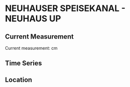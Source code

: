 # NEUHAUSER SPEISEKANAL - NEUHAUS UP

## Current Measurement

Current measurement: <Value topic="rivers/pegel-online/NSK/NEUHAUS-UP/measurementValue"/> cm

## Time Series

<TimeSeries topic="rivers/pegel-online/NSK/NEUHAUS-UP/measurementValue" period="week" />

## Location

<WorldMap>
  <Marker lat="52.265775100029195" lon="14.290377024435983" labelTopic="rivers/pegel-online/NSK/NEUHAUS-UP/measurementValue" />
</WorldMap>
